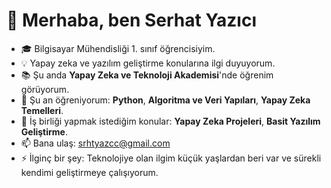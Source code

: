 # 👋 Merhaba, ben Serhat Yazıcı
- 🎓 Bilgisayar Mühendisliği 1. sınıf öğrencisiyim.
- 💡 Yapay zeka ve yazılım geliştirme konularına ilgi duyuyorum.
- 📚 Şu anda **Yapay Zeka ve Teknoloji Akademisi**'nde öğrenim görüyorum.
- 🌱 Şu an öğreniyorum: **Python**, **Algoritma ve Veri Yapıları**, **Yapay Zeka Temelleri**.
- 🤝 İş birliği yapmak istediğim konular: **Yapay Zeka Projeleri**, **Basit Yazılım Geliştirme**.
- 📫 Bana ulaş: srhtyazcc@gmail.com
- ⚡ İlginç bir şey: Teknolojiye olan ilgim küçük yaşlardan beri var ve sürekli kendimi geliştirmeye çalışıyorum.
